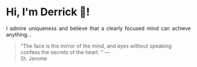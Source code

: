 # Hi, I'm Derrick 👋!
<p align="justify">I admire uniqueness and believe that a clearly focused mind can achieve anything...</p> 
<!-- #quote-start -->
<blockquote>&ldquo;The face is the mirror of the mind, and eyes without speaking confess the secrets of the heart. &rdquo; &mdash; <footer>St. Jerome</footer></blockquote>
<!-- #quote-end -->
